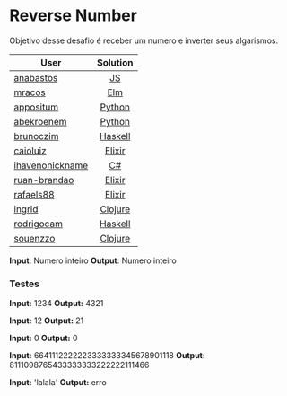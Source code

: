 # Reverse Number

Objetivo desse desafio é receber um numero e inverter seus algarismos.

| User        | Solution           |
| ------------- |:-------------:|
| [anabastos](https://github.com/anabastos) | [JS](https://github.com/lambda-study-group/desafios/tree/master/1-reverse-number/anabastos) |
| [mracos](https://github.com/mracos) | [Elm](https://github.com/lambda-study-group/desafios/tree/master/1-reverse-number/mracos) |
| [appositum](https://github.com/appositum) | [Python](https://github.com/lambda-study-group/desafios/tree/master/1-reverse-number/appositum) |
| [abekroenem](https://github.com/appositum) | [Python](https://github.com/lambda-study-group/desafios/tree/master/1-reverse-number/abekroenem) |
| [brunoczim](https://github.com/brunoczim) | [Haskell](https://github.com/lambda-study-group/desafios/tree/master/1-reverse-number/brunoczim) |
| [caioluiz](https://github.com/caioluiz) | [Elixir](https://github.com/lambda-study-group/desafios/tree/master/1-reverse-number/caioluiz) |
| [ihavenonickname](https://github.com/ihavenonickname) | [C#](https://github.com/lambda-study-group/desafios/tree/master/1-reverse-number/ihavenonickname) |
| [ruan-brandao](https://github.com/ruan-brandao) | [Elixir](https://github.com/lambda-study-group/desafios/tree/master/1-reverse-number/ruan-brandao) |
| [rafaels88](https://github.com/rafaels88) | [Elixir](https://github.com/lambda-study-group/desafios/tree/master/1-reverse-number/rafaels88) |
| [ingrid](https://github.com/ingrid) | [Clojure](https://github.com/lambda-study-group/desafios/tree/master/1-reverse-number/ingrid) |
| [rodrigocam](https://github.com/rodrigocam) | [Haskell](https://github.com/lambda-study-group/desafios/tree/master/1-reverse-number/rodrigocam) |
| [souenzzo](https://github.com/souenzzo) | [Clojure](https://github.com/lambda-study-group/desafios/tree/master/1-reverse-number/souenzzo) |


**Input**: Numero inteiro
**Output**: Numero inteiro

### Testes

**Input:** 1234
**Output:** 4321

**Input:** 12
**Output:** 21

**Input:** 0
**Output:** 0

**Input:** 6641112222223333333345678901118
**Output:** 8111098765433333333222222111466

**Input:** 'lalala'
**Output:** erro
